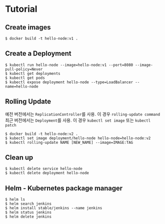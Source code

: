 # Tutorial

## Create images

```
$ docker build -t hello-node:v1 .
```

## Create a Deployment

```
$ kubectl run hello-node --image=hello-node:v1 --port=8080 --image-pull-policy=Never
$ kubectl get deployments
$ kubectl get pods
$ kubectl expose deployment hello-node --type=LoadBalancer --name=hello-node
```

## Rolling Update

예전 버전에서는 `ReplicationController`를 사용. 이 경우 `rolling-update command`
최근 버전에서는 `Deployment`를 사용. 이 경우 `kubectl set image` 또는 `kubectl patch`

```
$ docker build -t hello-node:v2 .
$ kubectl set image deployment/hello-node hello-node=hello-node:v2
$ kubectl rolling-update NAME [NEW_NAME] --image=IMAGE:TAG
```

## Clean up

```
$ kubectl delete service hello-node
$ kubectl delete deployment hello-node
```

## Helm - Kubernetes package manager

```
$ helm ls
$ helm search jenkins
$ helm install stable/jenkins --name jenkins
$ helm status jenkins
$ helm delete jenkins
```
